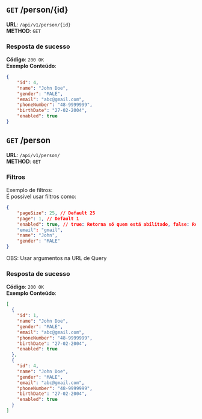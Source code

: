 ## `GET` /person/{id}

**URL**: `/api/v1/person/{id}` \
**METHOD**: `GET`

### Resposta de sucesso
**Código**: `200 OK` \
**Exemplo Conteúdo**:
```json
{
    "id": 4,
    "name": "John Doe",
    "gender": "MALE",
    "email": "abc@gmail.com",
    "phoneNumber": "48-9999999",
    "birthDate": "27-02-2004",
    "enabled": true
}
```

## `GET` /person

**URL**: `/api/v1/person/` \
**METHOD**: `GET`

### Filtros
Exemplo de filtros: \
É possivel usar filtros como: 

```json
{
    "pageSize": 25, // Default 25
    "page": 1, // Default 1
    "enabled": true, // true: Retorna só quem está abilitado, false: Retorna todo mundo
    "email": "gmail", 
    "name": "John",
    "gender": "MALE"
}
```
OBS: Usar argumentos na URL de Query

### Resposta de sucesso
**Código**: `200 OK` \
**Exemplo Conteúdo**:
```json
[
  {
    "id": 1,
    "name": "John Doe",
    "gender": "MALE",
    "email": "abc@gmail.com",
    "phoneNumber": "48-9999999",
    "birthDate": "27-02-2004",
    "enabled": true
  },
  {
    "id": 4,
    "name": "John Doe",
    "gender": "MALE",
    "email": "abc@gmail.com",
    "phoneNumber": "48-9999999",
    "birthDate": "27-02-2004",
    "enabled": true
  }
]
```